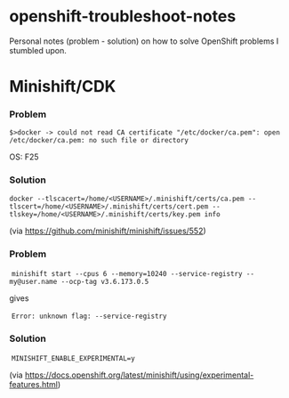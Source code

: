# openshift-troubleshoot-notes
Personal notes (problem - solution) on how to solve OpenShift problems I stumbled upon.

# Minishift/CDK

### Problem

  `$>docker -> could not read CA certificate "/etc/docker/ca.pem": open /etc/docker/ca.pem: no such file or directory`

OS: F25

### Solution

  `docker --tlscacert=/home/<USERNAME>/.minishift/certs/ca.pem --tlscert=/home/<USERNAME>/.minishift/certs/cert.pem --tlskey=/home/<USERNAME>/.minishift/certs/key.pem info`

(via https://github.com/minishift/minishift/issues/552)

### Problem

  `minishift start --cpus 6 --memory=10240 --service-registry --my@user.name --ocp-tag v3.6.173.0.5`

gives

  `Error: unknown flag: --service-registry`

### Solution

  `MINISHIFT_ENABLE_EXPERIMENTAL=y`

(via https://docs.openshift.org/latest/minishift/using/experimental-features.html)

